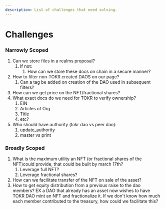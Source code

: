 ```yaml
---
description: List of challenges that need solving.
---
```


# Challenges

### Narrowly Scoped

1. Can we store files in a realms proposal?
   1. If not:
      1. How can we store these docs on chain in a secure manner?
2. How to filter non-TOKR created DAOS on our page?
   1. Can a tag be added on creation of the DAO used in subsequent filters?
3. How can we get price on the NFT/fractional shares?
4. What exact docs do we need for TOKR to verify ownership?
   1. EIN
   2. Articles of Org
   3. Title
   4. etc?
5. Who should have authority (tokr dao vs peer dao):
   1. update\_authority
   2. master vs print

### Broadly Scoped

1. What is the maximum utility an NFT (or fractional shares of the NFT)could provide, that could be built by march 17th?
   1. Leverage full NFT?
   2. Leverage fractional shares?
2. How can we facilitate transfer of the NFT on sale of the asset?
3. How to get equity distribution from a previous raise to the dao members? EX a DAO that already has an asset now wishes to have TOKR DAO mint an NFT and fractionalize it. If we don't know how much each member contributed to the treasury, how could we facilitate this?
